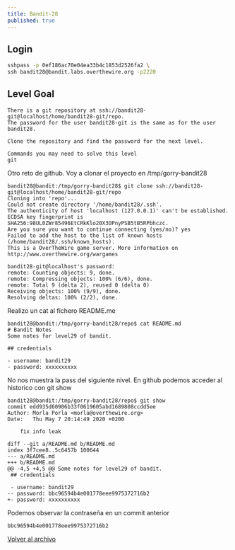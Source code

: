 ```yaml
---
title: Bandit-28
published: true
---
```


## [](#header-1)Login

```bash
sshpass -p 0ef186ac70e04ea33b4c1853d2526fa2 \
ssh bandit28@bandit.labs.overthewire.org -p2220
```

## [](#header-1)Level Goal

```
There is a git repository at ssh://bandit28-git@localhost/home/bandit28-git/repo.
The password for the user bandit28-git is the same as for the user bandit28.

Clone the repository and find the password for the next level.

Commands you may need to solve this level
git
```

Otro reto de github. Voy a clonar el proyecto en /tmp/gorry-bandit28

```
bandit28@bandit:/tmp/gorry-bandit28$ git clone ssh://bandit28-git@localhost/home/bandit28-git/repo
Cloning into 'repo'...
Could not create directory '/home/bandit28/.ssh'.
The authenticity of host 'localhost (127.0.0.1)' can't be established.
ECDSA key fingerprint is SHA256:98UL0ZWr85496EtCRkKlo20X3OPnyPSB5tB5RPbhczc.
Are you sure you want to continue connecting (yes/no)? yes
Failed to add the host to the list of known hosts (/home/bandit28/.ssh/known_hosts).
This is a OverTheWire game server. More information on http://www.overthewire.org/wargames

bandit28-git@localhost's password: 
remote: Counting objects: 9, done.
remote: Compressing objects: 100% (6/6), done.
remote: Total 9 (delta 2), reused 0 (delta 0)
Receiving objects: 100% (9/9), done.
Resolving deltas: 100% (2/2), done.
```

Realizo un cat al fichero README.me

```
bandit28@bandit:/tmp/gorry-bandit28/repo$ cat README.md 
# Bandit Notes
Some notes for level29 of bandit.

## credentials

- username: bandit29
- password: xxxxxxxxxx
```

No nos muestra la pass del siguiente nivel. En github podemos acceder al historico con git show

```
bandit28@bandit:/tmp/gorry-bandit28/repo$ git show
commit edd935d60906b33f0619605abd1689808ccdd5ee
Author: Morla Porla <morla@overthewire.org>
Date:   Thu May 7 20:14:49 2020 +0200

    fix info leak

diff --git a/README.md b/README.md
index 3f7cee8..5c6457b 100644
--- a/README.md
+++ b/README.md
@@ -4,5 +4,5 @@ Some notes for level29 of bandit.
 ## credentials
 
 - username: bandit29
-- password: bbc96594b4e001778eee9975372716b2
+- password: xxxxxxxxxx
```

Podemos observar la contraseña en un commit anterior

```
bbc96594b4e001778eee9975372716b2
```



[Volver al archivo](archive)
